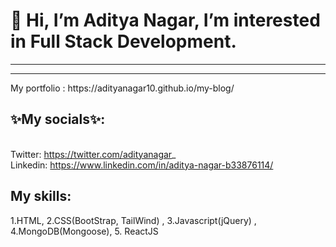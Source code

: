 <h1>👋 Hi, I’m <strong>Aditya Nagar</strong>, I’m interested in Full Stack Development. </h1>
<hr>

<hr>
My portfolio : https://adityanagar10.github.io/my-blog/ <br>

<strong><h2>✨My socials✨: </h2></strong><br>
Twitter: https://twitter.com/adityanagar_ <br>
Linkedin: https://www.linkedin.com/in/aditya-nagar-b33876114/ <br>

<h2>My skills:</h2>
1.HTML, 2.CSS(BootStrap, TailWind) , 3.Javascript(jQuery) , 4.MongoDB(Mongoose), 5. ReactJS
